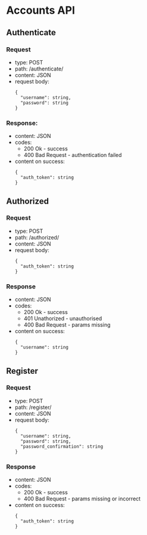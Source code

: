 # Accounts API

## Authenticate
### Request
- type: POST
- path: /authenticate/
- content: JSON
- request body:
  ```
  {
    "username": string,
    "password": string
  }
  ```
  
### Response:
- content: JSON
- codes:
  - 200 Ok - success
  - 400 Bad Request - authentication failed
- content on success:
  ```
  {
    "auth_token": string
  }
  ```
  
## Authorized
### Request
- type: POST
- path: /authorized/
- content: JSON
- request body:
  ```
  {
    "auth_token": string
  }
  ```
  
### Response
- content: JSON
- codes:
  - 200 Ok - success
  - 401 Unathorized - unauthorised
  - 400 Bad Request - params missing
- content on success:
  ```
  {
    "username": string
  }
  ```
  
## Register
### Request
- type: POST
- path: /register/
- content: JSON
- request body:
  ```
  {
    "username": string,
    "password": string,
    "password_confirmation": string
  }
  ```
  
### Response
- content: JSON
- codes:
  - 200 Ok - success
  - 400 Bad Request - params missing or incorrect
- content on success:
  ```
  {
    "auth_token": string
  }
  ```
